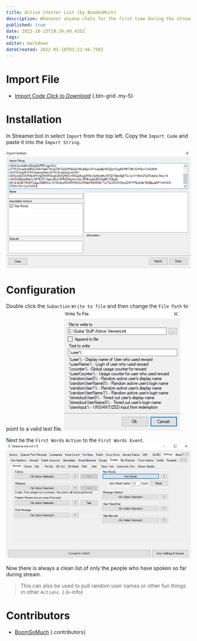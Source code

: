 ```yaml
---
title: Active Chatter List (by BoomSoMuch)
description: Whenever anyone chats for the first time during the stream this will add their name to a text file.
published: true
date: 2022-10-23T19:34:49.435Z
tags: 
editor: markdown
dateCreated: 2022-05-18T01:22:46.750Z
---
```


# Import File

- [<i class="mdi mdi-file-document"></i> Import Code *Click to Download*](/assets/active-chatter-list/images/active-chatter-list.sb)
{.btn-grid .my-5}


# Installation
In Streamer.bot in select `Import` from the top left.
Copy the `Import Code` and paste it into the `Import String`. 

![active-chatter-import.png](/assets/active-chatter-list/images/active-chatter-import.png)

# Configuration
Double click the `Subaction` `Write to file` and then change the `File Path` to point to a valid text file.
![active-chatter-write-to-file.png](/assets/active-chatter-list/images/active-chatter-write-to-file.png)

Next tie the `First Words` `Action` to the `First Words Event`.
![active-chatter-first-words-event.png](/assets/active-chatter-list/images/active-chatter-first-words-event.png)

Now there is always a clean list of only the people who have spoken so far during stream. 

>This can also be used to pull random user names or other fun things in other `Actions`.
{.is-info}

# Contributors

 - [<i class="mdi mdi-twitch"></i> BoomSoMuch](https://www.twitch.tv/BoomSoMuch)
 {.contributors}
